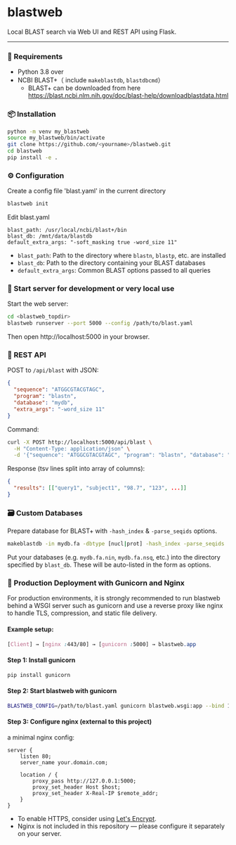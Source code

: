 # blastweb

Local BLAST search via Web UI and REST API using Flask.

---

### 🐍 Requirements

- Python 3.8 over
- NCBI BLAST+（ include `makeblastdb`, `blastdbcmd`）
  - BLAST+ can be downloaded from here https://blast.ncbi.nlm.nih.gov/doc/blast-help/downloadblastdata.html


### 📦 Installation

```bash
python -m venv my_blastweb
source my_blastweb/bin/activate
git clone https://github.com/<yourname>/blastweb.git
cd blastweb
pip install -e .
```

### ⚙️ Configuration
Create a config file 'blast.yaml' in the current directory
```bash
blastweb init
```
Edit blast.yaml
```
blast_path: /usr/local/ncbi/blast+/bin
blast_db: /mnt/data/blastdb
default_extra_args: "-soft_masking true -word_size 11"
```

* ```blast_path```: Path to the directory where ```blastn```, ```blastp```, etc. are installed
* ```blast_db```: Path to the directory containing your BLAST databases
* ```default_extra_args```: Common BLAST options passed to all queries

### 🚀 Start server for development or very local use

Start the web server:
```bash
cd <blastweb_topdir>
blastweb runserver --port 5000 --config /path/to/blast.yaml
```
Then open http://localhost:5000 in your browser.

### 🧪 REST API
POST to ```/api/blast``` with JSON:
```json
{
  "sequence": "ATGGCGTACGTAGC",
  "program": "blastn",
  "database": "mydb",
  "extra_args": "-word_size 11"
}
```
Command:
```bash
curl -X POST http://localhost:5000/api/blast \
  -H "Content-Type: application/json" \
  -d '{"sequence": "ATGGCGTACGTAGC", "program": "blastn", "database": "mydb"}'
```
Response (tsv lines split into array of columns):
```json
{
  "results": [["query1", "subject1", "98.7", "123", ...]]
}
```

### 🗃️ Custom Databases
Prepare database for BLAST+ with `-hash_index` & `-parse_seqids` options.
```bash
makeblastdb -in mydb.fa -dbtype [nucl|prot] -hash_index -parse_seqids
```
Put your databases (e.g. ```mydb.fa.nin```, ```mydb.fa.nsq```, etc.) into the directory specified by ```blast_db```.
These will be auto-listed in the form as options.

### 🔧 Production Deployment with Gunicorn and Nginx
For production environments, it is strongly recommended to run blastweb behind a WSGI server such as gunicorn and use a reverse proxy like nginx to handle TLS, compression, and static file delivery.
#### Example setup:
```css
[Client] → [nginx :443/80] → [gunicorn :5000] → blastweb.app
```
#### Step 1: Install gunicorn
```bash
pip install gunicorn
```
#### Step 2: Start blastweb with gunicorn
````bash
BLASTWEB_CONFIG=/path/to/blast.yaml gunicorn blastweb.wsgi:app --bind 127.0.0.1:5000
````
#### Step 3: Configure nginx (external to this project)
a minimal nginx config:
```nginx
server {
    listen 80;
    server_name your.domain.com;

    location / {
        proxy_pass http://127.0.0.1:5000;
        proxy_set_header Host $host;
        proxy_set_header X-Real-IP $remote_addr;
    }
}
```
* To enable HTTPS, consider using [Let's Encrypt](https://letsencrypt.org/).
* Nginx is not included in this repository — please configure it separately on your server.

